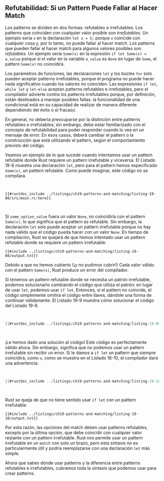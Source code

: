 ## Refutabilidad: Si un Pattern Puede Fallar al Hacer Match

Los patterns se dividen en dos formas: refutables e irrefutables. Los patterns
que coinciden con cualquier valor posible son *irrefutables*. Un ejemplo sería
`x` en la declaración `let x = 5;` porque `x` coincide con cualquier cosa y,
por lo tanto, no puede fallar al hacer match. Los patterns que pueden fallar al
hacer match para algunos valores posibles son *refutables*. Un ejemplo sería
`Some(x)` en la expresión `if let Some(x) = a_value` porque si el valor en la
variable `a_value` es `None` en lugar de `Some`, el pattern `Some(x)` no
coincidirá.

Los parámetros de funciones, las declaraciones `let` y los bucles `for` solo
pueden aceptar patterns irrefutables, porque el programa no puede hacer nada
significativo cuando los valores no coinciden. Las expresiones `if let`,
`while let` y `let`-`else` aceptan patterns refutables e irrefutables, pero el 
compilador advierte contra los patterns irrefutables porque, por definición, 
están destinados a manejar posibles fallas: la funcionalidad de una condicional 
está en su capacidad de realizar de manera diferente dependiendo del éxito o el
fracaso.

En general, no debería preocuparse por la distinción entre patterns refutables
e irrefutables; sin embargo, debe estar familiarizado con el concepto de
refutabilidad para poder responder cuando lo vea en un mensaje de error. En
esos casos, deberá cambiar el pattern o la construcción que está utilizando el
pattern, según el comportamiento previsto del código.

Veamos un ejemplo de lo que sucede cuando intentamos usar un pattern refutable
donde Rust requiere un pattern irrefutable y viceversa. El Listado 19-8 muestra
una declaración `let`, pero para el pattern hemos especificado `Some(x)`, un
pattern refutable. Como puede imaginar, este código no se compilará.

<Listing number="19-8" caption="Intentando utilizar un pattern refutable con `let`">

```rust,ignore,does_not_compile
{{#rustdoc_include ../listings/ch19-patterns-and-matching/listing-19-08/src/main.rs:here}}
```

</Listing>

Si `some_option_value` fuera un valor `None`, no coincidiría con el pattern
`Some(x)`, lo que significa que el pattern es refutable. Sin embargo, la 
declaración `let` solo puede aceptar un pattern irrefutable porque no hay nada
válido que el código pueda hacer con un valor `None`. En tiempo de compilación,
Rust se quejará de que hemos intentado usar un pattern refutable donde se
requiere un pattern irrefutable:

```console
{{#include ../listings/ch19-patterns-and-matching/listing-19-08/output.txt}}
```

Debido a que no hemos cubierto (¡y no pudimos cubrir!) Cada valor válido con el
pattern `Some(x)`, Rust produce un error del compilador.

Si tenemos un pattern refutable donde se necesita un patrón irrefutable, 
podemos solucionarlo cambiando el código que utiliza el patrón: en lugar de 
usar `let`, podemos usar `if let`. Entonces, si el pattern no coincide, el 
código simplemente omitirá el código entre llaves, dándole una forma de 
continuar válidamente. El Listado 19-9 muestra cómo solucionar el código del 
Listado 19-8.

<Listing number="19-9" caption="Usando `if let` y un bloque con patterns refutables en lugar de `let`">

```rust
{{#rustdoc_include ../listings/ch19-patterns-and-matching/listing-19-09/src/main.rs:here}}
```

</Listing>

¡Le hemos dado una solución al código! Este código es perfectamente válido ahora.
Sin embargo, significa que no podemos usar un pattern irrefutable sin recibir un
error. Si le damos a `if let` un pattern que siempre coincidirá, como `x`, como
se muestra en el Listado 18-10, el compilador dará una advertencia.

<Listing number="19-10" caption="Intentando usar un pattern irrefutable con `if let`">

```rust
{{#rustdoc_include ../listings/ch19-patterns-and-matching/listing-19-10/src/main.rs:here}}
```

</Listing>

Rust se queja de que no tiene sentido usar `if let` con un pattern 
irrefutable:

```console
{{#include ../listings/ch19-patterns-and-matching/listing-19-10/output.txt}}
```

Por esta razón, las opciones del match deben usar patterns refutables, excepto
por la última opción, que debe coincidir con cualquier valor restante con un
pattern irrefutable. Rust nos permite usar un pattern irrefutable en un `match`
con solo un brazo, pero esta sintaxis no es particularmente útil y podría
reemplazarse con una declaración `let` más simple.

Ahora que sabes dónde usar patterns y la diferencia entre patterns refutables e
irrefutables, cubramos toda la sintaxis que podemos usar para crear patterns.
